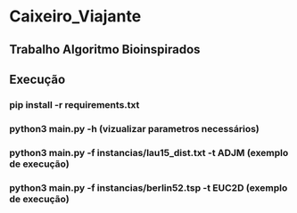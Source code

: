 # Caixeiro_Viajante
## Trabalho Algoritmo Bioinspirados

## Execução
### pip install -r requirements.txt
### python3 main.py -h (vizualizar parametros necessários)
### python3 main.py -f instancias/lau15_dist.txt -t ADJM (exemplo de execução)
### python3 main.py -f instancias/berlin52.tsp -t EUC2D (exemplo de execução)
